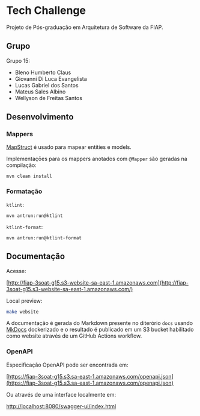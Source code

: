# Tech Challenge

Projeto de Pós-graduação em Arquitetura de Software da FIAP.

## Grupo

Grupo 15:

- Bleno Humberto Claus
- Giovanni Di Luca Evangelista
- Lucas Gabriel dos Santos
- Mateus Sales Albino
- Wellyson de Freitas Santos

## Desenvolvimento

### Mappers

[MapStruct](https://mapstruct.org) é usado para mapear entities e models.

Implementaçōes para os mappers anotados com `@Mapper` são geradas na compilação:

```
mvn clean install
```

### Formatação

`ktlint`:

```
mvn antrun:run@ktlint
```

`ktlint-format`:

```
mvn antrun:run@ktlint-format
```

## Documentação

Acesse:

[http://fiap-3soat-g15.s3-website-sa-east-1.amazonaws.com](http://fiap-3soat-g15.s3-website-sa-east-1.amazonaws.com/)

Local preview:

```bash
make website
```

A documentação é gerada do Markdown presente no diterório `docs` usando [MkDocs](https://www.mkdocs.org) dockerizado e o resultado é publicado em um S3 bucket habilitado como website através de um GitHub Actions workflow.

### OpenAPI

Especificação OpenAPI pode ser encontrada em:

[https://fiap-3soat-g15.s3.sa-east-1.amazonaws.com/openapi.json](https://fiap-3soat-g15.s3.sa-east-1.amazonaws.com/openapi.json)

Ou através de uma interface localmente em:

[http://localhost:8080/swagger-ui/index.html](http://localhost:8080/swagger-ui/index.html)
